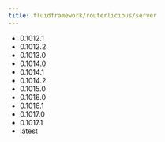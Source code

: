 ```yaml
---
title: fluidframework/routerlicious/server
---
```

- 0.1012.1
- 0.1012.2
- 0.1013.0
- 0.1014.0
- 0.1014.1
- 0.1014.2
- 0.1015.0
- 0.1016.0
- 0.1016.1
- 0.1017.0
- 0.1017.1
- latest
